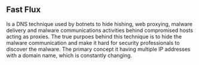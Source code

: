 ## Fast Flux

Is a DNS technique used by botnets to hide hishing, web proxying, malware delivery and malware communications activities behind compromised hosts acting as proxies. The true purpoes behind this technique is to hide the malware communication and make it hard for security professionals to discover the malware.
The primary concept it having multiple IP addresses with a domain name, which is constantly changing.